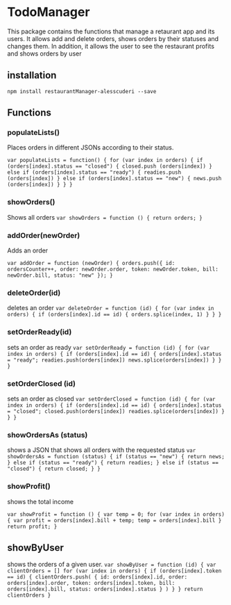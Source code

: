 # TodoManager
This package contains the functions that manage a retaurant app and its users.
It allows add and delete orders, shows orders by their statuses and changes them.
In addition, it allows the user to see the restaurant profits and shows orders by user
## installation
`npm install restaurantManager-alesscuderi --save`

## Functions
### populateLists()
Places orders in different JSONs according to their status.

`var populateLists = function() {
  for (var index in orders) {
    if (orders[index].status == "closed") {
      closed.push (orders[index])
    } else if (orders[index].status == "ready") {
      readies.push (orders[index])
    } else if (orders[index].status == "new") {
      news.push (orders[index])
    }
  }
}`


### showOrders()
Shows all orders
`var showOrders = function () {
  return orders;
}`

### addOrder(newOrder)
Adds an order

`var addOrder = function (newOrder) {
  orders.push({
    id: ordersCounter++,
    order: newOrder.order,
    token: newOrder.token,
    bill: newOrder.bill,
    status: "new"
  });
}`

### deleteOrder(id)
deletes an order
`var deleteOrder = function (id) {
  for (var index in orders) {
    if (orders[index].id == id) {
      orders.splice(index, 1)
    }
  }
}`

### setOrderReady(id)
sets an order as ready 
`var setOrderReady = function (id) {
  for (var index in orders) {
    if (orders[index].id == id) {
      orders[index].status = "ready";
      readies.push(orders[index])
      news.splice(orders[index])
    }
  }
}`

### setOrderClosed (id)
sets an order as closed
`var setOrderClosed = function (id) {
  for (var index in orders) {
    if (orders[index].id == id) {
      orders[index].status = "closed";
      closed.push(orders[index])
      readies.splice(orders[index])
    }
  }
}`

### showOrdersAs (status)
shows a JSON that shows all orders with the requested status 
`var showOrdersAs = function (status) {
    if (status == "new") {
        return news;
    } else if (status == "ready") {
        return readies;
    } else if (status == "closed") {
      return closed;
    }
  }`

### showProfit()
shows the total income 

`var showProfit = function () {
  var temp = 0;
  for (var index in orders) {
    var profit = orders[index].bill + temp;
    temp = orders[index].bill
  }
  return profit;
}`

## showByUser 
shows the orders of a given user.
`var showByUser = function (id) {
  var clientOrders = []
  for (var index in orders) {
    if (orders[index].token == id) {
      clientOrders.push(
        {
          id: orders[index].id,
          order: orders[index].order,
          token: orders[index].token,
          bill: orders[index].bill,
          status: orders[index].status
        }
      )
    }
  }
  return clientOrders
}`